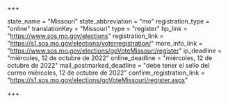 +++

state_name = "Missouri"
state_abbreviation = "mo"
registration_type = "online"
translationKey = "Missouri"
type = "register"
hp_link = "https://www.sos.mo.gov/elections"
registration_link = "https://s1.sos.mo.gov/elections/voterregistration/"
more_info_link = "https://www.sos.mo.gov/elections/goVoteMissouri/register"
ip_deadline = "miércoles, 12 de octubre de 2022"
online_deadline = "miércoles, 12 de octubre de 2022"
mail_postmarked_deadline = "debe tener el sello del correo miércoles, 12 de octubre de 2022"
confirm_registration_link = "https://s1.sos.mo.gov/elections/goVoteMissouri/register.aspx"

+++
